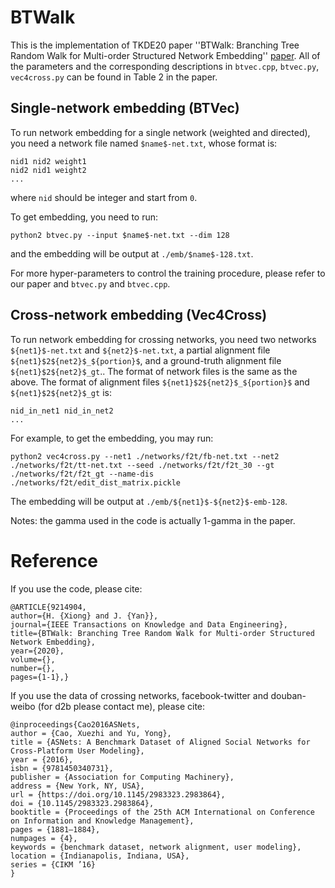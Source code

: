 # BTWalk
This is the implementation of TKDE20 paper ''BTWalk: Branching Tree Random Walk for Multi-order Structured Network Embedding'' [paper](https://doi.org/10.1109/TKDE.2020.3029061). All of the parameters and the corresponding descriptions in `btvec.cpp`, `btvec.py`, `vec4cross.py` can be found in Table 2 in the paper.

## Single-network embedding (BTVec)
To run network embedding for a single network (weighted and directed), you need a network file named `$name$-net.txt`, whose format is:
```
nid1 nid2 weight1
nid2 nid1 weight2
...
```
where `nid` should be integer and start from `0`.

To get embedding, you need to run:
```
python2 btvec.py --input $name$-net.txt --dim 128
```
and the embedding will be output at `./emb/$name$-128.txt`. 

For more hyper-parameters to control the training procedure, please refer to our paper and `btvec.py` and `btvec.cpp`.

## Cross-network embedding (Vec4Cross)
To run network embedding for crossing networks, you need two networks `${net1}$-net.txt` and `${net2}$-net.txt`, a partial alignment file `${net1}$2${net2}$_${portion}$`, and a ground-truth alignment file `${net1}$2${net2}$_gt`.. The format of network files is the same as the above. The format of alignment files `${net1}$2${net2}$_${portion}$` and `${net1}$2${net2}$_gt` is:
```
nid_in_net1 nid_in_net2
...
```

For example, to get the embedding, you may run:
```
python2 vec4cross.py --net1 ./networks/f2t/fb-net.txt --net2 ./networks/f2t/tt-net.txt --seed ./networks/f2t/f2t_30 --gt ./networks/f2t/f2t_gt --name-dis ./networks/f2t/edit_dist_matrix.pickle
```

The embedding will be output at `./emb/${net1}$-${net2}$-emb-128`.

Notes: the gamma used in the code is actually 1-gamma in the paper.

# Reference
If you use the code, please cite:
```
@ARTICLE{9214904,  
author={H. {Xiong} and J. {Yan}},  
journal={IEEE Transactions on Knowledge and Data Engineering},   
title={BTWalk: Branching Tree Random Walk for Multi-order Structured Network Embedding},   
year={2020},  
volume={},  
number={},  
pages={1-1},}
```

If you use the data of crossing networks, facebook-twitter and douban-weibo (for d2b please contact me), please cite:
```
@inproceedings{Cao2016ASNets,
author = {Cao, Xuezhi and Yu, Yong},
title = {ASNets: A Benchmark Dataset of Aligned Social Networks for Cross-Platform User Modeling},
year = {2016},
isbn = {9781450340731},
publisher = {Association for Computing Machinery},
address = {New York, NY, USA},
url = {https://doi.org/10.1145/2983323.2983864},
doi = {10.1145/2983323.2983864},
booktitle = {Proceedings of the 25th ACM International on Conference on Information and Knowledge Management},
pages = {1881–1884},
numpages = {4},
keywords = {benchmark dataset, network alignment, user modeling},
location = {Indianapolis, Indiana, USA},
series = {CIKM ’16}
}
```
